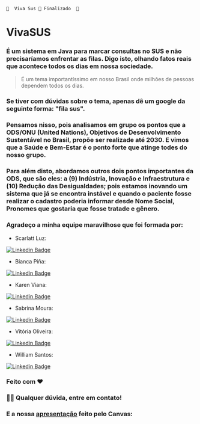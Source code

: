 	🚧  Viva Sus 🚀 Finalizado  🚧

# VivaSUS

### É um sistema em Java para marcar consultas no SUS e não precisaríamos enfrentar as filas. Digo isto, olhando fatos reais que acontece todos os dias em nossa sociedade.

> É um tema importantíssimo em nosso Brasil onde milhões de pessoas dependem todos os dias.

### Se tiver com dúvidas sobre o tema, apenas dê um google da seguinte forma: "fila sus".

### Pensamos nisso, pois analisamos em grupo os pontos que a ODS/ONU (United Nations), Objetivos de Desenvolvimento Sustentável no Brasil, propõe ser realizade até 2030. E vimos que a Saúde e Bem-Estar é o ponto forte que atinge todes do nosso grupo.

### Para além disto, abordamos outros dois pontos importantes da ODS, que são eles: a (9) Indústria, Inovação e Infraestrutura e (10) Redução das Desigualdades; pois estamos inovando um sistema que já se encontra instável e quando o paciente fosse realizar o cadastro poderia informar desde Nome Social, Pronomes que gostaria que fosse tratade e gênero.

### Agradeço a minha equipe maravilhose que foi formada por: 

- Scarlatt Luz:

[![Linkedin Badge](https://img.shields.io/badge/LinkedIn-0077B5?style=for-the-badge&logo=linkedin&logoColor=white&link=https://www.linkedin.com/in/scarlatt-luz/)](https://www.linkedin.com/in/scarlatt-luz/) 

- Bianca Piña: 

[![Linkedin Badge](https://img.shields.io/badge/LinkedIn-0077B5?style=for-the-badge&logo=linkedin&logoColor=white&link=https://www.linkedin.com/in/biancapi%C3%B1alins/)](https://www.linkedin.com/in/biancapi%C3%B1alins/) 

- Karen Viana: 

[![Linkedin Badge](https://img.shields.io/badge/LinkedIn-0077B5?style=for-the-badge&logo=linkedin&logoColor=white&link=https://www.linkedin.com/in/karen-gabrieli-viana/)](https://www.linkedin.com/in/karen-gabrieli-viana/) 

- Sabrina Moura: 

[![Linkedin Badge](https://img.shields.io/badge/LinkedIn-0077B5?style=for-the-badge&logo=linkedin&logoColor=white&link=https://www.linkedin.com/in/sabrinamouragandra/)](https://www.linkedin.com/in/sabrinamouragandra/) 

- Vitória Oliveira: 

[![Linkedin Badge](https://img.shields.io/badge/LinkedIn-0077B5?style=for-the-badge&logo=linkedin&logoColor=white&link=https://www.linkedin.com/in/vit%C3%B3ria-santos-oliveira-she-her-53755b189/)](https://www.linkedin.com/in/vit%C3%B3ria-santos-oliveira-she-her-53755b189/) 

- William Santos:

[![Linkedin Badge](https://img.shields.io/badge/LinkedIn-0077B5?style=for-the-badge&logo=linkedin&logoColor=white&link=https://www.linkedin.com/in/williamrsh/)](https://www.linkedin.com/in/williamrsh/) 

### Feito com ❤️ 

### 👋🏽 Qualquer dúvida, entre em contato!

### E a nossa [apresentação](https://bit.ly/3H1Dos0) feito pelo Canvas:

